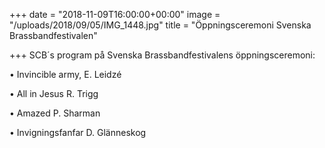 +++
date = "2018-11-09T16:00:00+00:00"
image = "/uploads/2018/09/05/IMG_1448.jpg"
title = "Öppningsceremoni Svenska Brassbandfestivalen"

+++
SCB´s program på Svenska Brassbandfestivalens öppningsceremoni:

• Invincible army, E. Leidzé

• All in Jesus R. Trigg

• Amazed P. Sharman

• Invigningsfanfar D. Glänneskog